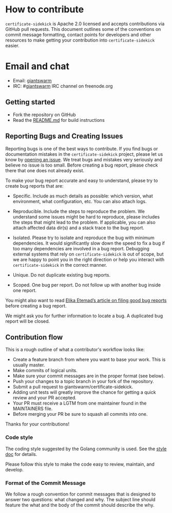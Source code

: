 # How to contribute

`certificate-sidekick` is Apache 2.0 licensed and accepts contributions via GitHub
pull requests. This document outlines some of the conventions on commit message
formatting, contact points for developers and other resources to make getting
your contribution into `certificate-sidekick` easier.

# Email and chat

- Email: [giantswarm](https://groups.google.com/forum/#!forum/giantswarm)
- IRC: #[giantswarm](irc://irc.freenode.org:6667/#giantswarm) IRC channel on freenode.org

## Getting started

- Fork the repository on GitHub
- Read the [README.md](https://github.com/giantswarm/certificate-sidekick/blob/master/README.md) for build instructions

## Reporting Bugs and Creating Issues

Reporting bugs is one of the best ways to contribute. If you find bugs or
documentation mistakes in the `certificate-sidekick` project, please let us know by
[opening an issue](https://github.com/giantswarm/certificate-sidekick/issues/new). We
treat bugs and mistakes very seriously and believe no issue is too small.
Before creating a bug report, please check there that one does not already
exist.

To make your bug report accurate and easy to understand, please try to create bug reports that are:

- Specific. Include as much details as possible: which version, what environment, what configuration, etc. You can also attach logs.

- Reproducible. Include the steps to reproduce the problem. We understand some issues might be hard to reproduce, please includes the steps that might lead to the problem. If applicable, you can also attach affected data dir(s) and a stack trace to the bug report.

- Isolated. Please try to isolate and reproduce the bug with minimum dependencies. It would significantly slow down the speed to fix a bug if too many dependencies are involved in a bug report. Debugging external systems that rely on `certificate-sidekick` is out of scope, but we are happy to point you in the right direction or help you interact with `certificate-sidekick` in the correct manner.

- Unique. Do not duplicate existing bug reports.

- Scoped. One bug per report. Do not follow up with another bug inside one report.

You might also want to read [Elika Etemad’s article on filing good bug
reports](http://fantasai.inkedblade.net/style/talks/filing-good-bugs/) before
creating a bug report.

We might ask you for further information to locate a bug. A duplicated bug
report will be closed.

## Contribution flow

This is a rough outline of what a contributor's workflow looks like:

- Create a feature branch from where you want to base your work. This is usually master.
- Make commits of logical units.
- Make sure your commit messages are in the proper format (see below).
- Push your changes to a topic branch in your fork of the repository.
- Submit a pull request to giantswarm/certificate-sidekick.
- Adding unit tests will greatly improve the chance for getting a quick review and your PR accepted.
- Your PR must receive a LGTM from one maintainer found in the MAINTAINERS file.
- Before merging your PR be sure to squash all commits into one.

Thanks for your contributions!

### Code style

The coding style suggested by the Golang community is used. See the [style
doc](https://github.com/golang/go/wiki/CodeReviewComments) for details.

Please follow this style to make the code easy to review, maintain, and
develop.

### Format of the Commit Message

We follow a rough convention for commit messages that is designed to answer two
questions: what changed and why. The subject line should feature the what and
the body of the commit should describe the why.

